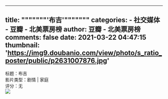 
---
title: """""""'布吉'"""""""
categories: 
    - 社交媒体
    - 豆瓣 - 北美票房榜
author: 豆瓣 - 北美票房榜
comments: false
date: 2021-03-22 04:47:15
thumbnail: 'https://img9.doubanio.com/view/photo/s_ratio_poster/public/p2631007876.jpg'
---

<div>   
标题：布吉<br> 影片类型：剧情 | 家庭  <br>评分：无 <br> <img src="https://img9.doubanio.com/view/photo/s_ratio_poster/public/p2631007876.jpg" referrerpolicy="no-referrer">  
</div>
            